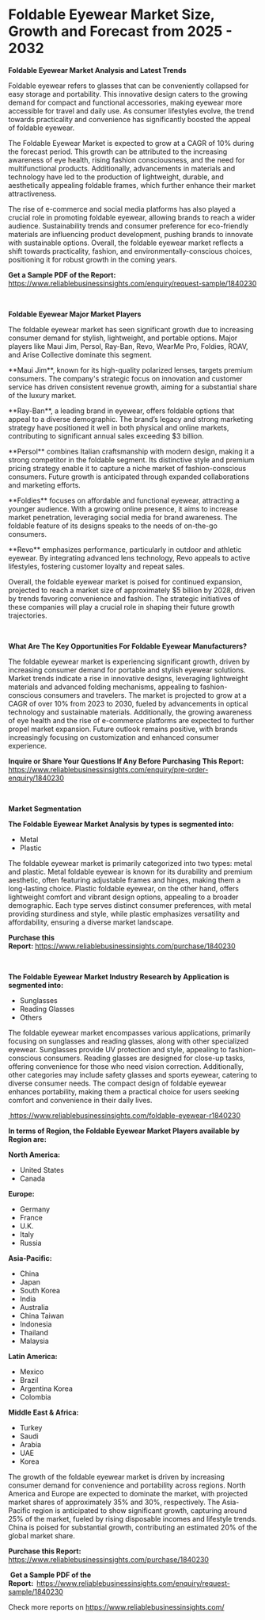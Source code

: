 <p><h1>Foldable Eyewear Market Size, Growth and Forecast from 2025 - 2032</h1></p><p><strong>Foldable Eyewear Market Analysis and Latest Trends</strong></p>
<p><p>Foldable eyewear refers to glasses that can be conveniently collapsed for easy storage and portability. This innovative design caters to the growing demand for compact and functional accessories, making eyewear more accessible for travel and daily use. As consumer lifestyles evolve, the trend towards practicality and convenience has significantly boosted the appeal of foldable eyewear.</p><p>The Foldable Eyewear Market is expected to grow at a CAGR of 10% during the forecast period. This growth can be attributed to the increasing awareness of eye health, rising fashion consciousness, and the need for multifunctional products. Additionally, advancements in materials and technology have led to the production of lightweight, durable, and aesthetically appealing foldable frames, which further enhance their market attractiveness.</p><p>The rise of e-commerce and social media platforms has also played a crucial role in promoting foldable eyewear, allowing brands to reach a wider audience. Sustainability trends and consumer preference for eco-friendly materials are influencing product development, pushing brands to innovate with sustainable options. Overall, the foldable eyewear market reflects a shift towards practicality, fashion, and environmentally-conscious choices, positioning it for robust growth in the coming years.</p></p>
<p><strong>Get a Sample PDF of the Report:&nbsp;</strong> <a href="https://www.reliablebusinessinsights.com/enquiry/request-sample/1840230?utm_campaign=2840&utm_medium=2&utm_source=Github&utm_content=ia&utm_term=05042025&utm_id=foldable-eyewear">https://www.reliablebusinessinsights.com/enquiry/request-sample/1840230</a></p>
<p>&nbsp;</p>
<p><strong>Foldable Eyewear Major Market Players</strong></p>
<p><p>The foldable eyewear market has seen significant growth due to increasing consumer demand for stylish, lightweight, and portable options. Major players like Maui Jim, Persol, Ray-Ban, Revo, WearMe Pro, Foldies, ROAV, and Arise Collective dominate this segment.</p><p>**Maui Jim**, known for its high-quality polarized lenses, targets premium consumers. The company's strategic focus on innovation and customer service has driven consistent revenue growth, aiming for a substantial share of the luxury market. </p><p>**Ray-Ban**, a leading brand in eyewear, offers foldable options that appeal to a diverse demographic. The brand’s legacy and strong marketing strategy have positioned it well in both physical and online markets, contributing to significant annual sales exceeding $3 billion.</p><p>**Persol** combines Italian craftsmanship with modern design, making it a strong competitor in the foldable segment. Its distinctive style and premium pricing strategy enable it to capture a niche market of fashion-conscious consumers. Future growth is anticipated through expanded collaborations and marketing efforts.</p><p>**Foldies** focuses on affordable and functional eyewear, attracting a younger audience. With a growing online presence, it aims to increase market penetration, leveraging social media for brand awareness. The foldable feature of its designs speaks to the needs of on-the-go consumers.</p><p>**Revo** emphasizes performance, particularly in outdoor and athletic eyewear. By integrating advanced lens technology, Revo appeals to active lifestyles, fostering customer loyalty and repeat sales. </p><p>Overall, the foldable eyewear market is poised for continued expansion, projected to reach a market size of approximately $5 billion by 2028, driven by trends favoring convenience and fashion. The strategic initiatives of these companies will play a crucial role in shaping their future growth trajectories.</p></p>
<p>&nbsp;</p>
<p><strong>What Are The Key Opportunities For Foldable Eyewear Manufacturers?</strong></p>
<p><p>The foldable eyewear market is experiencing significant growth, driven by increasing consumer demand for portable and stylish eyewear solutions. Market trends indicate a rise in innovative designs, leveraging lightweight materials and advanced folding mechanisms, appealing to fashion-conscious consumers and travelers. The market is projected to grow at a CAGR of over 10% from 2023 to 2030, fueled by advancements in optical technology and sustainable materials. Additionally, the growing awareness of eye health and the rise of e-commerce platforms are expected to further propel market expansion. Future outlook remains positive, with brands increasingly focusing on customization and enhanced consumer experience.</p></p>
<p><strong>Inquire or Share Your Questions If Any Before Purchasing This Report:</strong> <a href="https://www.reliablebusinessinsights.com/enquiry/pre-order-enquiry/1840230?utm_campaign=2840&utm_medium=2&utm_source=Github&utm_content=ia&utm_term=05042025&utm_id=foldable-eyewear">https://www.reliablebusinessinsights.com/enquiry/pre-order-enquiry/1840230</a></p>
<p>&nbsp;</p>
<p><strong>Market Segmentation</strong></p>
<p><strong>The Foldable Eyewear Market Analysis by types is segmented into:</strong></p>
<p><ul><li>Metal</li><li>Plastic</li></ul></p>
<p><p>The foldable eyewear market is primarily categorized into two types: metal and plastic. Metal foldable eyewear is known for its durability and premium aesthetic, often featuring adjustable frames and hinges, making them a long-lasting choice. Plastic foldable eyewear, on the other hand, offers lightweight comfort and vibrant design options, appealing to a broader demographic. Each type serves distinct consumer preferences, with metal providing sturdiness and style, while plastic emphasizes versatility and affordability, ensuring a diverse market landscape.</p></p>
<p><strong>Purchase this Report:&nbsp;</strong><a href="https://www.reliablebusinessinsights.com/purchase/1840230?utm_campaign=2840&utm_medium=2&utm_source=Github&utm_content=ia&utm_term=05042025&utm_id=foldable-eyewear">https://www.reliablebusinessinsights.com/purchase/1840230</a></p>
<p>&nbsp;</p>
<p><strong>The Foldable Eyewear Market Industry Research by Application is segmented into:</strong></p>
<p><ul><li>Sunglasses</li><li>Reading Glasses</li><li>Others</li></ul></p>
<p><p>The foldable eyewear market encompasses various applications, primarily focusing on sunglasses and reading glasses, along with other specialized eyewear. Sunglasses provide UV protection and style, appealing to fashion-conscious consumers. Reading glasses are designed for close-up tasks, offering convenience for those who need vision correction. Additionally, other categories may include safety glasses and sports eyewear, catering to diverse consumer needs. The compact design of foldable eyewear enhances portability, making them a practical choice for users seeking comfort and convenience in their daily lives.</p></p>
<p><a href="https://www.reliablebusinessinsights.com/foldable-eyewear-r1840230?utm_campaign=2840&utm_medium=2&utm_source=Github&utm_content=ia&utm_term=05042025&utm_id=foldable-eyewear">&nbsp;https://www.reliablebusinessinsights.com/foldable-eyewear-r1840230</a></p>
<p><strong>In terms of Region, the Foldable Eyewear Market Players available by Region are:</strong></p>
<p>
    <p> <strong> North America: </strong>
        <ul>
            <li>United States</li>
            <li>Canada</li>
        </ul>
        </p> 
    <p> <strong> Europe: </strong>
        <ul>
            <li>Germany</li>
            <li>France</li>
            <li>U.K.</li>
            <li>Italy</li>
            <li>Russia</li>
        </ul>
        </p> 
    <p> <strong> Asia-Pacific: </strong>
        <ul>
            <li>China</li>
            <li>Japan</li>
            <li>South Korea</li>
            <li>India</li>
            <li>Australia</li>
            <li>China Taiwan</li>
            <li>Indonesia</li>
            <li>Thailand</li>
            <li>Malaysia</li>
        </ul>
        </p> 
    <p> <strong> Latin America: </strong>
        <ul>
            <li>Mexico</li>
            <li>Brazil</li>
            <li>Argentina Korea</li>
            <li>Colombia</li>
        </ul>
        </p> 
    <p> <strong> Middle East & Africa: </strong>
        <ul>
            <li>Turkey</li>
            <li>Saudi</li>
            <li>Arabia</li>
            <li>UAE</li>
            <li>Korea</li>
        </ul>
    </p>
    </p>
<p><p>The growth of the foldable eyewear market is driven by increasing consumer demand for convenience and portability across regions. North America and Europe are expected to dominate the market, with projected market shares of approximately 35% and 30%, respectively. The Asia-Pacific region is anticipated to show significant growth, capturing around 25% of the market, fueled by rising disposable incomes and lifestyle trends. China is poised for substantial growth, contributing an estimated 20% of the global market share.</p></p>
<p><strong>Purchase this Report: </strong><a href="https://www.reliablebusinessinsights.com/purchase/1840230?utm_campaign=2840&utm_medium=2&utm_source=Github&utm_content=ia&utm_term=05042025&utm_id=foldable-eyewear">https://www.reliablebusinessinsights.com/purchase/1840230</a></p>
<p>&nbsp;<strong>Get a Sample PDF of the Report:&nbsp;&nbsp;</strong><a href="https://www.reliablebusinessinsights.com/enquiry/request-sample/1840230?utm_campaign=2840&utm_medium=2&utm_source=Github&utm_content=ia&utm_term=05042025&utm_id=foldable-eyewear">https://www.reliablebusinessinsights.com/enquiry/request-sample/1840230</a></p>
<p><strong></strong></p>
<p>Check more reports on <a href="https://www.reliablebusinessinsights.com/?utm_campaign=2840&utm_medium=2&utm_source=Github&utm_content=ia&utm_term=05042025&utm_id=foldable-eyewear">https://www.reliablebusinessinsights.com/</a></p>